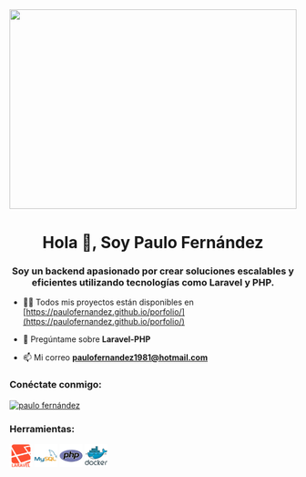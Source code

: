 <img src="https://user-images.githubusercontent.com/71606159/162441869-609821ef-fd72-4878-8613-d505aa6871c4.jpg" width="100%" height="350px"/>
<h1 align="center">Hola 👋, Soy Paulo Fernández</h1>
<h3 align="center">Soy un backend apasionado por crear soluciones escalables y eficientes utilizando tecnologías como Laravel y PHP.</h3>


- 👨‍💻 Todos mis proyectos están disponibles en [https://paulofernandez.github.io/porfolio/](https://paulofernandez.github.io/porfolio/)

- 💬 Pregúntame sobre **Laravel-PHP**

- 📫 Mi correo **paulofernandez1981@hotmail.com**

<h3 align="left">Conéctate conmigo:</h3>
<p align="left">
<a href="https://linkedin.com/in/paulo fernández" target="blank"><img align="center" src="https://raw.githubusercontent.com/rahuldkjain/github-profile-readme-generator/master/src/images/icons/Social/linked-in-alt.svg" alt="paulo fernández" height="30" width="40" /></a>
</p>

<h3 align="left">Herramientas:</h3>
<p align="left">
    <img src="https://raw.githubusercontent.com/devicons/devicon/master/icons/laravel/laravel-plain-wordmark.svg" alt="laravel" width="40" height="40"/>
    <img src="https://raw.githubusercontent.com/devicons/devicon/master/icons/mysql/mysql-original-wordmark.svg" alt="mysql" width="40" height="40"/>
    <img src="https://raw.githubusercontent.com/devicons/devicon/master/icons/php/php-original.svg" alt="php" width="40" height="40"/>
    <img src="https://raw.githubusercontent.com/devicons/devicon/master/icons/docker/docker-original-wordmark.svg" alt="docker" width="40" height="40"/>
</p>
